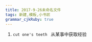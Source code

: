 ```yaml
---
title: 2017-9-26未命名文件 
tags: 新建,模板,小书匠
grammar_cjkRuby: true
---
```


1. `cut one's teeth `  从某事中获取经验